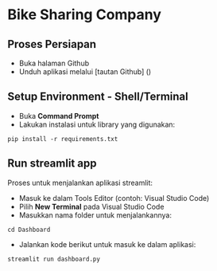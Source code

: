 # Bike Sharing Company

## Proses Persiapan
- Buka halaman Github
- Unduh aplikasi melalui [tautan Github] ()

## Setup Environment - Shell/Terminal
- Buka **Command Prompt**
- Lakukan instalasi untuk library yang digunakan:
```
pip install -r requirements.txt
```

## Run streamlit app
Proses untuk menjalankan aplikasi streamlit:
- Masuk ke dalam Tools Editor (contoh: Visual Studio Code)
- Pilih **New Terminal** pada Visual Studio Code
- Masukkan nama folder untuk menjalankannya:
```
cd Dashboard
```
- Jalankan kode berikut untuk masuk ke dalam aplikasi:
```
streamlit run dashboard.py
```
